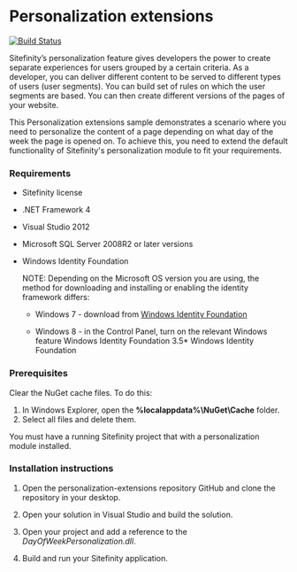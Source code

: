 Personalization extensions
==========================

[![Build Status](http://sdk-jenkins-ci.cloudapp.net/buildStatus/icon?job=Telerik.Sitefinity.Samples.PersonalizationExtensions.CI)](http://sdk-jenkins-ci.cloudapp.net/job/Telerik.Sitefinity.Samples.PersonalizationExtensions.CI/)

Sitefinity’s personalization feature gives developers the power to create separate experiences for users grouped by a certain criteria. As a developer, you can deliver different content to be served to different types of users (user segments). You can build set of rules on which the user segments are based. You can then create different versions of the pages of your website. 

This Personalization extensions sample demonstrates a scenario where you need to personalize the content of a page depending on what day of the week the page is opened on. To achieve this, you need to extend the default functionality of Sitefinity's personalization module to fit your requirements.



### Requirements

* Sitefinity license

* .NET Framework 4

* Visual Studio 2012

* Microsoft SQL Server 2008R2 or later versions

* Windows Identity Foundation

   NOTE: Depending on the Microsoft OS version you are using, the method for downloading and installing or enabling the identity framework differs:

  * Windows 7 - download from [Windows Identity Foundation](http://www.microsoft.com/en-us/download/details.aspx?id=17331)

  * Windows 8 - in the Control Panel, turn on the relevant Windows feature Windows Identity Foundation 3.5* Windows Identity Foundation

### Prerequisites

Clear the NuGet cache files. To do this:

1. In Windows Explorer, open the **%localappdata%\NuGet\Cache** folder.
2. Select all files and delete them.


You must have a running Sitefinity project that with a personalization module installed. 


### Installation instructions

1. Open the personalization-extensions repository GitHub and clone the repository in your desktop.

2. Open your solution in Visual Studio and build the solution.

3. Open your project and add a reference to the *DayOfWeekPersonalization.dll*.

4. Build and run your Sitefinity application.
